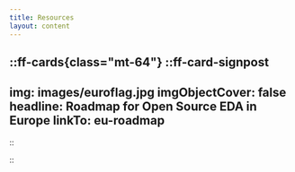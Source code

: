 ```yaml
---
title: Resources
layout: content
---
```


::ff-cards{class="mt-64"}
  ::ff-card-signpost
  ---
  img: images/euroflag.jpg
  imgObjectCover: false
  headline: Roadmap for Open Source EDA in Europe
  linkTo: eu-roadmap
  ---

  ::

::